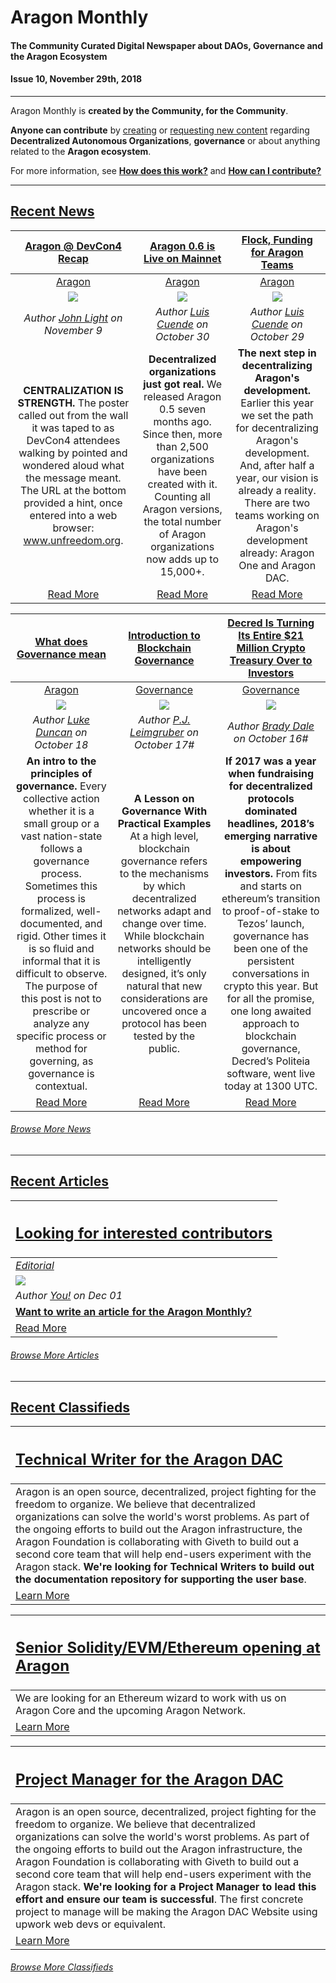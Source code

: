 
# Aragon Monthly
#### The Community Curated Digital Newspaper about DAOs, Governance and the Aragon Ecosystem
#### Issue 10, November 29th, 2018
___

Aragon Monthly is **created by the Community, for the Community**.

**Anyone can contribute** by [creating](guides/guide_for_submitting_a_new_pull_request.md) or [requesting new content](https://github.com/aragon/aragon-monthly/issues) regarding **Decentralized Autonomous Organizations**, **governance** or about anything related to the **Aragon ecosystem**.

For more information, see [**How does this work?**](info/index.md#how-does-this-work) and [**How can I contribute?**](info/index.md#how-can-i-contribute)
___

## [Recent News](news/index.md)

[**Aragon @ DevCon4 Recap**](https://blog.aragon.org/devcon4-recap/) | [**Aragon 0.6 is Live on Mainnet**](https://blog.aragon.org/aragon-06-is-live-on-mainnet/) | [**Flock, Funding for Aragon Teams**](https://blog.aragon.org/flock-funding-for-aragon-teams/) |
:-----------:|:-----------:|:-----------:|
[Aragon](https://monthly.aragon.org/news/aragon/) |[Aragon](https://monthly.aragon.org/news/aragon/) | [Aragon](https://monthly.aragon.org/news/aragon/) |
[<img src="https://blog.aragon.org/content/images/2018/11/header_post.jpg">](https://blog.aragon.org/devcon4-recap/) | [<img src="https://blog.aragon.org/content/images/2018/10/header_06_mainnet_small.jpg">](https://blog.aragon.org/aragon-06-is-live-on-mainnet/) | [<img src="https://blog.aragon.org/content/images/2018/10/Flock_header02.png">](https://blog.aragon.org/flock-funding-for-aragon-teams/) |
_Author [John Light](https://blog.aragon.org/author/light/) on November 9_ | _Author [Luis Cuende](https://blog.aragon.org/author/luis/) on October 30_ | _Author [Luis Cuende](https://blog.aragon.org/author/luis/) on October 29_ |
**CENTRALIZATION IS STRENGTH.** The poster called out from the wall it was taped to as DevCon4 attendees walking by pointed and wondered aloud what the message meant. The URL at the bottom provided a hint, once entered into a web browser: www.unfreedom.org. | **Decentralized organizations just got real.** We released Aragon 0.5 seven months ago. Since then, more than 2,500 organizations have been created with it. Counting all Aragon versions, the total number of Aragon organizations now adds up to 15,000+. | **The next step in decentralizing Aragon's development.** Earlier this year we set the path for decentralizing Aragon's development. And, after half a year, our vision is already a reality. There are two teams working on Aragon's development already: Aragon One and Aragon DAC. |
[Read More](https://blog.aragon.org/devcon4-recap/) | [Read More](https://blog.aragon.org/aragon-06-is-live-on-mainnet/) | [Read More](https://blog.aragon.org/flock-funding-for-aragon-teams/) |

[**What does Governance mean**](https://blog.aragon.org/what-does-governance-mean/) | [**Introduction to Blockchain Governance**](https://blog.district0x.io/introduction-to-blockchain-governance-bc6eea42ada3) | [**Decred Is Turning Its Entire $21 Million Crypto Treasury Over to Investors**](https://www.coindesk.com/decred-is-turning-its-entire-21-million-crypto-treasury-over-to-investors) |
:-----------:|:-----------:|:-----------:|
[Aragon](https://monthly.aragon.org/news/aragon/) | [Governance](https://monthly.aragon.org/news/governance/) | [Governance](https://monthly.aragon.org/news/governance/) |
[<img src="https://blog.aragon.org/content/images/2018/10/what_does_governance_mean_header_small2.png">](https://blog.aragon.org/what-does-governance-mean/) | [<img src="https://cdn-images-1.medium.com/max/1600/1*MA-1rIwl-r0n4NlhuFQQaQ.jpeg">](https://blog.district0x.io/introduction-to-blockchain-governance-bc6eea42ada3) | [<img src="https://www.coindesk.com/wp-content/uploads/2018/10/Parthenon-860x430.jpg">](https://www.coindesk.com/decred-is-turning-its-entire-21-million-crypto-treasury-over-to-investors) |
_Author [Luke Duncan](https://blog.aragon.org/author/luke/) on October 18_ | _Author [P.J. Leimgruber](https://blog.district0x.io/@misterpeej?source=post_header_lockup) on October 17#_ | _Author [Brady Dale](https://www.coindesk.com/author/bdale) on October 16#_ |
**An intro to the principles of governance.** Every collective action whether it is a small group or a vast nation-state follows a governance process. Sometimes this process is formalized, well-documented, and rigid. Other times it is so fluid and informal that it is difficult to observe. The purpose of this post is not to prescribe or analyze any specific process or method for governing, as governance is contextual. | **A Lesson on Governance With Practical Examples** At a high level, blockchain governance refers to the mechanisms by which decentralized networks adapt and change over time. While blockchain networks should be intelligently designed, it’s only natural that new considerations are uncovered once a protocol has been tested by the public. | **If 2017 was a year when fundraising for decentralized protocols dominated headlines, 2018’s emerging narrative is about empowering investors.**  From fits and starts on ethereum’s transition to proof-of-stake to Tezos’ launch, governance has been one of the persistent conversations in crypto this year. But for all the promise, one long awaited approach to blockchain governance, Decred’s Politeia software, went live today at 1300 UTC. |
[Read More](https://blog.aragon.org/what-does-governance-mean/) | [Read More](https://blog.district0x.io/introduction-to-blockchain-governance-bc6eea42ada3) | [Read More](https://www.coindesk.com/decred-is-turning-its-entire-21-million-crypto-treasury-over-to-investors) |

###### [Browse More News](news/index.md)

___
## [Recent Articles](articles/index.md)

[<h2>Looking for interested contributors</h2>](https://monthly.aragon.org/guides/guide_for_submitting_articles/ ) |
:-----------|
[_Editorial_](https://monthly.aragon.org/guides/guide_for_submitting_articles/ ) |
![](https://images.unsplash.com/photo-1489533119213-66a5cd877091?ixlib=rb-0.3.5&ixid=eyJhcHBfaWQiOjEyMDd9&s=7c006c52fd09caf4e97536de8fcf5067&auto=format&fit=crop&w=1351&q=80) |
_Author [You!](https://monthly.aragon.org/guides/guide_for_submitting_articles/ ) on Dec 01_ |
[**Want to write an article for the Aragon Monthly?**](https://monthly.aragon.org/guides/guide_for_submitting_articles/) |
[Read More](https://monthly.aragon.org/guides/guide_for_submitting_articles/ ) |

###### [Browse More Articles](articles/index.md)
___
## [Recent Classifieds](classifieds/index.md)

[<h2>**Technical Writer for the Aragon DAC**</h2>](https://wiki.aragon.one/jobs/openings/DAC-Technical_Writer/) |
:-----------|
Aragon is an open source, decentralized, project fighting for the freedom to organize. We believe that decentralized organizations can solve the world's worst problems. As part of the ongoing efforts to build out the Aragon infrastructure, the Aragon Foundation is collaborating with Giveth to build out a second core team that will help end-users experiment with the Aragon stack. **We're looking for Technical Writers to build out the documentation repository for supporting the user base**. |
[Learn More](https://wiki.aragon.one/jobs/openings/DAC-Technical_Writer/) |

[<h2>**Senior Solidity/EVM/Ethereum opening at Aragon**</h2>](https://wiki.aragon.one/jobs/openings/solidity/) |
:-----------|
We are looking for an Ethereum wizard to work with us on Aragon Core and the upcoming Aragon Network. |
[Learn More](https://wiki.aragon.one/jobs/openings/solidity/) |

[<h2>**Project Manager for the Aragon DAC**</h2>](https://wiki.aragon.one/jobs/openings/DAC-Project_Manager/) |
:-----------|
Aragon is an open source, decentralized, project fighting for the freedom to organize. We believe that decentralized organizations can solve the world's worst problems. As part of the ongoing efforts to build out the Aragon infrastructure, the Aragon Foundation is collaborating with Giveth to build out a second core team that will help end-users experiment with the Aragon stack. **We're looking for a Project Manager to lead this effort and ensure our team is successful**. The first concrete project to manage will be making the Aragon DAC Website using upwork web devs or equivalent. |
[Learn More](https://wiki.aragon.one/jobs/openings/DAC-Project_Manager/) |

###### [Browse More Classifieds](classifieds/index.md)
